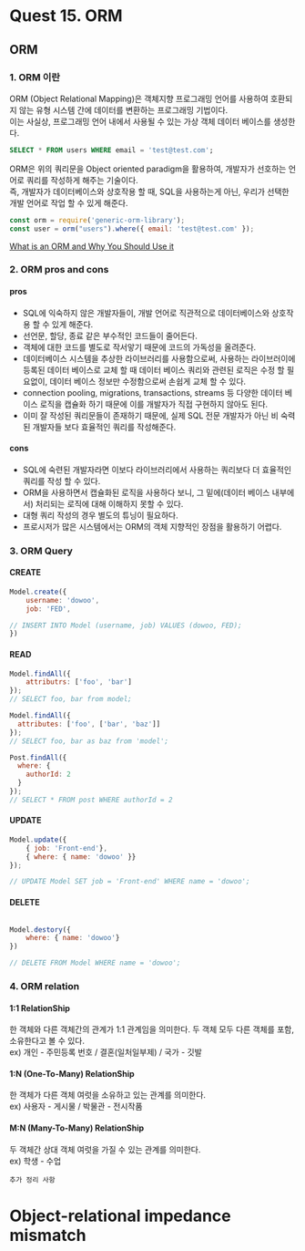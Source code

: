 # Quest 15. ORM

## ORM

### 1. ORM 이란

ORM (Object Relational Mapping)은 객체지향 프로그래밍 언어를 사용하여 호환되지 않는 유형 시스템 간에 데이터를 변환하는 프로그래밍 기법이다.  
이는 사실상, 프로그래밍 언어 내에서 사용될 수 있는 가상 객체 데이터 베이스를 생성한다.

```SQL
SELECT * FROM users WHERE email = 'test@test.com';
```

ORM은 위의 쿼리문을 Object oriented paradigm을 활용하여, 개발자가 선호하는 언어로 쿼리를 작성하게 해주는 기술이다.  
즉, 개발자가 데이터베이스와 상호작용 할 때, SQL을 사용하는게 아닌, 우리가 선택한 개발 언어로 작업 할 수 있게 해준다.

```js
const orm = require('generic-orm-library');
const user = orm("users").where({ email: 'test@test.com' });
```

[What is an ORM and Why You Should Use it](https://blog.bitsrc.io/what-is-an-orm-and-why-you-should-use-it-b2b6f75f5e2a)

### 2. ORM pros and cons

#### pros

* SQL에 익숙하지 않은 개발자들이, 개발 언어로 직관적으로 데이터베이스와 상호작용 할 수 있게 해준다.
* 선언문, 할당, 종료 같은 부수적인 코드들이 줄어든다.
* 객체에 대한 코드를 별도로 작서앟기 때문에 코드의 가독성을 올려준다.
* 데이터베이스 시스템을 추상한 라이브러리를 사용함으로써, 사용하는 라이브러이에 등록된 데이터 베이스로 교체 할 때 데이터 베이스 쿼리와 관련된 로직은 수정 할 필요없이, 데이터 베이스 정보만 수정함으로써 손쉽게 교체 할 수 있다.
* connection pooling, migrations, transactions, streams 등 다양한 데이터 베이스 로직을 캡슐화 하기 때문에 이를 개발자가 직접 구현하지 않아도 된다.
* 이미 잘 작성된 쿼리문들이 존재하기 때문에, 실제 SQL 전문 개발자가 아닌 비 숙력된 개발자들 보다 효율적인 쿼리를 작성해준다.

#### cons

* SQL에 숙련된 개발자라면 이보다 라이브러리에서 사용하는 쿼리보다 더 효율적인 쿼리를 작성 할 수 있다.
* ORM을 사용하면서 캡슐화된 로직을 사용하다 보니, 그 밑에(데이터 베이스 내부에서) 처리되는 로직에 대해 이해하지 못할 수 있다.
* 대형 쿼리 작성의 경우 별도의 튜닝이 필요하다.
* 프로시저가 많은 시스템에서는 ORM의 객체 지향적인 장점을 활용하기 어렵다.

### 3. ORM Query

#### CREATE

```js
Model.create({
    username: 'dowoo',
    job: 'FED',

// INSERT INTO Model (username, job) VALUES (dowoo, FED);
})


```

#### READ

```js
Model.findAll({
    attributrs: ['foo', 'bar']
});
// SELECT foo, bar from model;
```

```js
Model.findAll({
  attributes: ['foo', ['bar', 'baz']]
});
// SELECT foo, bar as baz from 'model';
```

```js
Post.findAll({
  where: {
    authorId: 2
  }
});
// SELECT * FROM post WHERE authorId = 2
```

#### UPDATE

```js
Model.update({
    { job: 'Front-end'},
    { where: { name: 'dowoo' }}
});

// UPDATE Model SET job = 'Front-end' WHERE name = 'dowoo';
```

#### DELETE

```js

Model.destory({
    where: { name: 'dowoo'}
})

// DELETE FROM Model WHERE name = 'dowoo';
```

### 4. ORM relation

#### 1:1 RelationShip

한 객체와 다른 객체간의 관계가 1:1 관계임을 의미한다. 두 객체 모두 다른 객체를 포함, 소유한다고 볼 수 있다.  
ex) 개인 - 주민등록 번호 / 결혼(일처일부제) / 국가 - 깃발

#### 1:N (One-To-Many) RelationShip

한 객체가 다른 객체 여럿을 소유하고 있는 관계를 의미한다.  
ex) 사용자 - 게시물 / 박물관 - 전시작품

#### M:N (Many-To-Many) RelationShip

두 객체간 상대 객체 여럿을 가질 수 있는 관계를 의미한다.  
ex) 학생 - 수업



`추가 정리 사항`

# Object-relational impedance mismatch